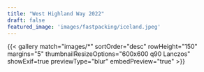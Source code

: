 ```yaml
---
title: "West Highland Way 2022"
draft: false
featured_image: 'images/fastpacking/iceland.jpeg'
---
```


{{< gallery match="images/*" sortOrder="desc" rowHeight="150" margins="5" thumbnailResizeOptions="600x600 q90 Lanczos" showExif=true previewType="blur" embedPreview="true" >}}

